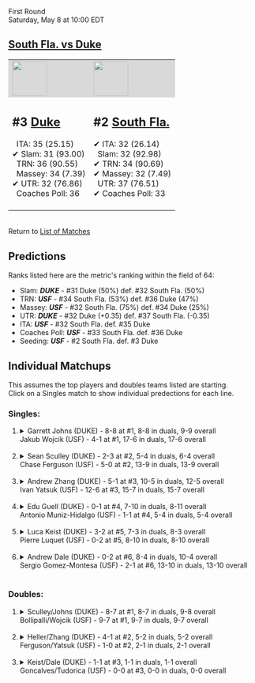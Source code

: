 First Round  
Saturday, May 8 at 10:00 EDT
## [South Fla. vs Duke](https://www.ncaa.com/game/5833371) 

<table>  
<tr style="background-color: #d9d9d9 !important"><td><a href="#"><img src="https://www.ncaa.com/sites/default/files/images/logos/schools/d/duke.70.png" width="70" height="70" /></a></td><td><a href="#"><img src="https://www.ncaa.com/sites/default/files/images/logos/schools/s/south-fla.70.png" width="70" height="70" /></a></td></tr>
<tr><td>  

<h2>#3 <a href="#">Duke</a></h2>  
&nbsp; ITA: 35 (25.15)<br>  
&#10004; Slam: 31 (93.00)<br>  
&nbsp; TRN: 36 (90.55)<br>  
&nbsp; Massey: 34 (7.39)<br>  
&#10004; UTR: 32 (76.86)<br>  
&nbsp; Coaches Poll: 36<br>  
<br>  

</td><td>  

<h2>#2 <a href="#">South Fla.</a></h2>  
&#10004; ITA: 32 (26.14)<br>  
&nbsp; Slam: 32 (92.98)<br>  
&#10004; TRN: 34 (90.69)<br>  
&#10004; Massey: 32 (7.49)<br>  
&nbsp; UTR: 37 (76.51)<br>  
&#10004; Coaches Poll: 33<br>  
<br>  

</td></tr></table>  


<br>Return to [List of Matches](../index.md)  

## Predictions  

Ranks listed here are the metric's ranking within the field of 64:  
- Slam: ***DUKE*** - #31 Duke (50%) def. #32 South Fla. (50%)  
- TRN: ***USF*** - #34 South Fla. (53%) def. #36 Duke (47%)  
- Massey: ***USF*** - #32 South Fla. (75%) def. #34 Duke (25%)  
- UTR: ***DUKE*** - #32 Duke (+0.35) def. #37 South Fla. (-0.35)  
- ITA: ***USF*** - #32 South Fla. def. #35 Duke  
- Coaches Poll: ***USF*** - #33 South Fla. def. #36 Duke  
- Seeding: ***USF*** - #2 South Fla. def. #3 Duke  

## Individual Matchups  
This assumes the top players and doubles teams listed are starting.  
Click on a Singles match to show individual predections for each line.  
### Singles:  

<ol>
<li><details>
<summary markdown="span">Garrett Johns (DUKE) - 8-8 at #1, 8-8 in duals, 9-9 overall<br>Jakub Wojcik (USF) - 4-1 at #1, 17-6 in duals, 17-6 overall</summary>
<h4>Predictions</h4><ul>
<li>Slam: <b><i>DUKE</i></b> - Johns (55%) def. Wojcik (45%)</li>  
<li>TRN: <b><i>USF</i></b> - Wojcik (68%) def. Johns (32%)</li>  
<li>Massey: <b><i>USF</i></b> - Wojcik (75%) def. Johns (25%)</li>  
<li>UTR: <b><i>DUKE</i></b> - Johns (75%) def. Wojcik (25%)</li>  
<li>ITA: <b><i>USF</i></b> - Wojcik (16.76) def. Johns (9.19)</li>  
</ul></details>&nbsp;</li>
<li><details>
<summary markdown="span">Sean Sculley (DUKE) - 2-3 at #2, 5-4 in duals, 6-4 overall<br>Chase Ferguson (USF) - 5-0 at #2, 13-9 in duals, 13-9 overall</summary>
<h4>Predictions</h4><ul>
<li>Slam: <b><i>USF</i></b> - Ferguson (74%) def. Sculley (26%)</li>  
<li>TRN: <b><i>USF</i></b> - Ferguson (57%) def. Sculley (43%)</li>  
<li>Massey: <b><i>USF</i></b> - Ferguson (75%) def. Sculley (25%)</li>  
<li>UTR: <b><i>USF</i></b> - Ferguson (54%) def. Sculley (46%)</li>  
<li>ITA: <b><i>USF</i></b> - Ferguson (11.90) def. Sculley (3.41)</li>  
</ul></details>&nbsp;</li>
<li><details>
<summary markdown="span">Andrew Zhang (DUKE) - 5-1 at #3, 10-5 in duals, 12-5 overall<br>Ivan Yatsuk (USF) - 12-6 at #3, 15-7 in duals, 15-7 overall</summary>
<h4>Predictions</h4><ul>
<li>Slam: <b><i>USF</i></b> - Yatsuk (51%) def. Zhang (49%)</li>  
<li>TRN: <b><i>USF</i></b> - Yatsuk (57%) def. Zhang (43%)</li>  
<li>Massey: <b><i>DUKE</i></b> - Zhang (75%) def. Yatsuk (25%)</li>  
<li>UTR: <b><i>DUKE</i></b> - Zhang (67%) def. Yatsuk (33%)</li>  
<li>ITA: <b><i>DUKE</i></b> - Zhang (3.87) def. Yatsuk (2.48)</li>  
</ul></details>&nbsp;</li>
<li><details>
<summary markdown="span">Edu Guell (DUKE) - 0-1 at #4, 7-10 in duals, 8-11 overall<br>Antonio Muniz-Hidalgo (USF) - 1-1 at #4, 5-4 in duals, 5-4 overall</summary>
<h4>Predictions</h4><ul>
<li>Slam: <b><i>DUKE</i></b> - Guell (74%) def. Muniz-Hidalgo (26%)</li>  
<li>TRN: <b><i>DUKE</i></b> - Guell (58%) def. Muniz-Hidalgo (42%)</li>  
<li>Massey: <b><i>DUKE</i></b> - Guell (75%) def. Muniz-Hidalgo (25%)</li>  
<li>UTR: <b><i>USF</i></b> - Muniz-Hidalgo (67%) def. Guell (33%)</li>  
<li>ITA: <b><i>DUKE</i></b> - Guell (4.04) def. Muniz-Hidalgo (1.67)</li>  
</ul></details>&nbsp;</li>
<li><details>
<summary markdown="span">Luca Keist (DUKE) - 3-2 at #5, 7-3 in duals, 8-3 overall<br>Pierre Luquet (USF) - 0-2 at #5, 8-10 in duals, 8-10 overall</summary>
<h4>Predictions</h4><ul>
<li>Slam: <b><i>DUKE</i></b> - Keist (61%) def. Luquet (39%)</li>  
<li>TRN: <b><i>DUKE</i></b> - Keist (71%) def. Luquet (29%)</li>  
<li>Massey: <b><i>DUKE</i></b> - Keist (75%) def. Luquet (25%)</li>  
<li>UTR: <b><i>USF</i></b> - Luquet (69%) def. Keist (31%)</li>  
<li>ITA: <b><i>DUKE</i></b> - Keist (3.16) def. Luquet (1.56)</li>  
</ul></details>&nbsp;</li>
<li><details>
<summary markdown="span">Andrew Dale (DUKE) - 0-2 at #6, 8-4 in duals, 10-4 overall<br>Sergio Gomez-Montesa (USF) - 2-1 at #6, 13-10 in duals, 13-10 overall</summary>
<h4>Predictions</h4><ul>
<li>Slam: <b><i>DUKE</i></b> - Dale (52%) def. Gomez-Montesa (48%)</li>  
<li>TRN: <b><i>USF</i></b> - Gomez-Montesa (59%) def. Dale (41%)</li>  
<li>Massey: <b><i>USF</i></b> - Gomez-Montesa (75%) def. Dale (25%)</li>  
<li>UTR: <b><i>DUKE</i></b> - Dale (53%) def. Gomez-Montesa (47%)</li>  
<li>ITA: <b><i>DUKE</i></b> - Dale (2.29) def. Gomez-Montesa (1.78)</li>  
</ul></details>&nbsp;</li>
</ol>

### Doubles:  

<ol>
<li><details>
<summary markdown="span">Sculley/Johns (DUKE) - 8-7 at #1, 8-7 in duals, 9-8 overall<br>Bollipalli/Wojcik (USF) - 9-7 at #1, 9-7 in duals, 9-7 overall</summary>
We don't have any metrics for doubles matches</details>&nbsp;</li>
<li><details>
<summary markdown="span">Heller/Zhang (DUKE) - 4-1 at #2, 5-2 in duals, 5-2 overall<br>Ferguson/Yatsuk (USF) - 1-0 at #2, 2-1 in duals, 2-1 overall</summary>
We don't have any metrics for doubles matches</details>&nbsp;</li>
<li><details>
<summary markdown="span">Keist/Dale (DUKE) - 1-1 at #3, 1-1 in duals, 1-1 overall<br>Goncalves/Tudorica (USF) - 0-0 at #3, 0-0 in duals, 0-0 overall</summary>
We don't have any metrics for doubles matches</details>&nbsp;</li>
</ol>
